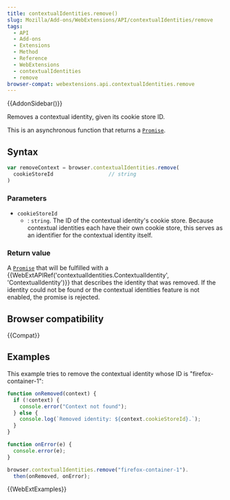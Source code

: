 ```yaml
---
title: contextualIdentities.remove()
slug: Mozilla/Add-ons/WebExtensions/API/contextualIdentities/remove
tags:
  - API
  - Add-ons
  - Extensions
  - Method
  - Reference
  - WebExtensions
  - contextualIdentities
  - remove
browser-compat: webextensions.api.contextualIdentities.remove
---
```

{{AddonSidebar()}}

Removes a contextual identity, given its cookie store ID.

This is an asynchronous function that returns a [`Promise`](/en-US/docs/Web/JavaScript/Reference/Global_Objects/Promise).

## Syntax

```js
var removeContext = browser.contextualIdentities.remove(
  cookieStoreId                  // string
)
```

### Parameters

- `cookieStoreId`
  - : `string`. The ID of the contextual identity's cookie store. Because contextual identities each have their own cookie store, this serves as an identifier for the contextual identity itself.

### Return value

A [`Promise`](/en-US/docs/Web/JavaScript/Reference/Global_Objects/Promise) that will be fulfilled with a {{WebExtAPIRef('contextualIdentities.ContextualIdentity', 'ContextualIdentity')}} that describes the identity that was removed. If the identity could not be found or the contextual identities feature is not enabled, the promise is rejected.

## Browser compatibility

{{Compat}}

## Examples

This example tries to remove the contextual identity whose ID is "firefox-container-1":

```js
function onRemoved(context) {
  if (!context) {
    console.error("Context not found");
  } else {
    console.log(`Removed identity: ${context.cookieStoreId}.`);
  }
}

function onError(e) {
  console.error(e);
}

browser.contextualIdentities.remove("firefox-container-1").
  then(onRemoved, onError);
```

{{WebExtExamples}}
